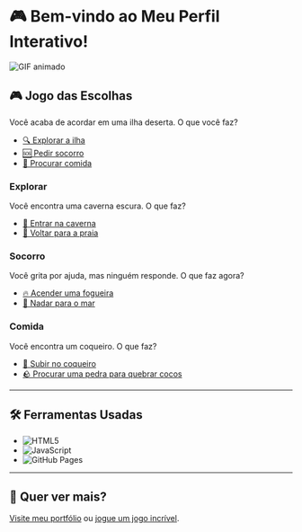 # 🎮 Bem-vindo ao Meu Perfil Interativo!

![GIF animado](https://media.giphy.com/media/SEhc5RqJ8wYta/giphy.gif)

## 🎮 Jogo das Escolhas

Você acaba de acordar em uma ilha deserta. O que você faz?

- [🔍 Explorar a ilha](#explorar)
- [🆘 Pedir socorro](#socorro)
- [🍴 Procurar comida](#comida)

### Explorar
Você encontra uma caverna escura. O que faz?

- [🚶 Entrar na caverna](#caverna)
- [🏃 Voltar para a praia](#praia)

### Socorro
Você grita por ajuda, mas ninguém responde. O que faz agora?

- [🔥 Acender uma fogueira](#fogueira)
- [🌊 Nadar para o mar](#nadar)

### Comida
Você encontra um coqueiro. O que faz?

- [🌴 Subir no coqueiro](#subir)
- [🪨 Procurar uma pedra para quebrar cocos](#pedra)

---

## 🛠️ Ferramentas Usadas

- ![HTML5](https://img.shields.io/badge/HTML5-E34F26?style=for-the-badge&logo=html5&logoColor=white)
- ![JavaScript](https://img.shields.io/badge/JavaScript-F7DF1E?style=for-the-badge&logo=javascript&logoColor=black)
- ![GitHub Pages](https://img.shields.io/badge/GitHub%20Pages-222222?style=for-the-badge&logo=github&logoColor=white)

---

## 🚀 Quer ver mais?

[Visite meu portfólio](https://seusite.com) ou [jogue um jogo incrível](https://seusite.github.io/jogo).
